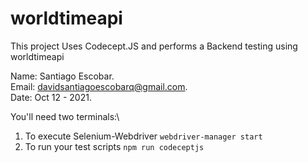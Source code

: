 # worldtimeapi


This project Uses Codecept.JS and performs a Backend testing using worldtimeapi 

Name: Santiago Escobar.\
Email: davidsantiagoescobarq@gmail.com.\
Date: Oct 12 - 2021.


You'll need two terminals:\
1. To execute Selenium-Webdriver `webdriver-manager start`
2. To run your test scripts `npm run codeceptjs`
